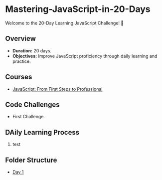 # Mastering-JavaScript-in-20-Days
Welcome to the 20-Day Learning JavaScript Challenge! 🚀

## Overview
- **Duration:** 20 days.
- **Objectives:** Improve JavaScript proficiency through daily learning and practice.

## Courses
- 	[JavaScript: From First Steps to Professional](https://frontendmasters.com/courses/javascript-first-steps/introduction/)


## Code Challenges
- First Challenge.

## DAily Learning Process 
1. test

## Folder Structure
- [Day 1](Day1.md)
